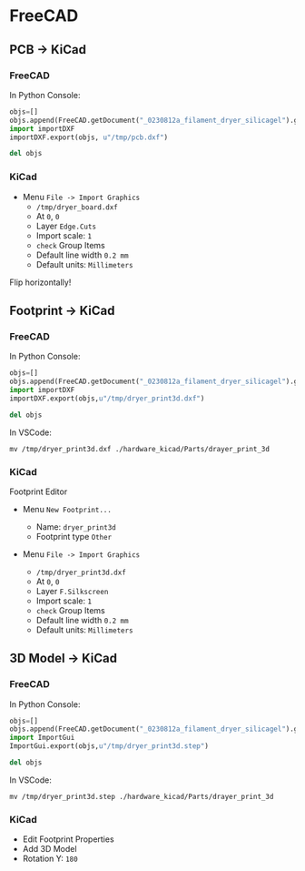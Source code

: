 # FreeCAD

## PCB -> KiCad

### FreeCAD

In Python Console:

```python
objs=[]
objs.append(FreeCAD.getDocument("_0230812a_filament_dryer_silicagel").getObject("Sketch005"))
import importDXF
importDXF.export(objs, u"/tmp/pcb.dxf")

del objs
```

### KiCad

* Menu `File -> Import Graphics`
  * `/tmp/dryer_board.dxf`
  * At `0`, `0`
  * Layer `Edge.Cuts`
  * Import scale: `1`
  * `check` Group Items
  * Default line width `0.2 mm`
  * Default units: `Millimeters`

Flip horizontally!

## Footprint -> KiCad

### FreeCAD

In Python Console:

```python
objs=[]
objs.append(FreeCAD.getDocument("_0230812a_filament_dryer_silicagel").getObject("Body"))
import importDXF
importDXF.export(objs,u"/tmp/dryer_print3d.dxf")

del objs
```

In VSCode:

`mv /tmp/dryer_print3d.dxf ./hardware_kicad/Parts/drayer_print_3d`

### KiCad

Footprint Editor

* Menu `New Footprint...`
  * Name: `dryer_print3d`
  * Footprint type `Other`

* Menu `File -> Import Graphics`
  * `/tmp/dryer_print3d.dxf`
  * At `0`, `0`
  * Layer `F.Silkscreen`
  * Import scale: `1`
  * `check` Group Items
  * Default line width `0.2 mm`
  * Default units: `Millimeters`

## 3D Model -> KiCad

### FreeCAD

In Python Console:

```python
objs=[]
objs.append(FreeCAD.getDocument("_0230812a_filament_dryer_silicagel").getObject("Body"))
import ImportGui
ImportGui.export(objs,u"/tmp/dryer_print3d.step")

del objs
```

In VSCode:

`mv /tmp/dryer_print3d.step ./hardware_kicad/Parts/drayer_print_3d`

### KiCad

* Edit Footprint Properties
* Add 3D Model
* Rotation Y: `180`
